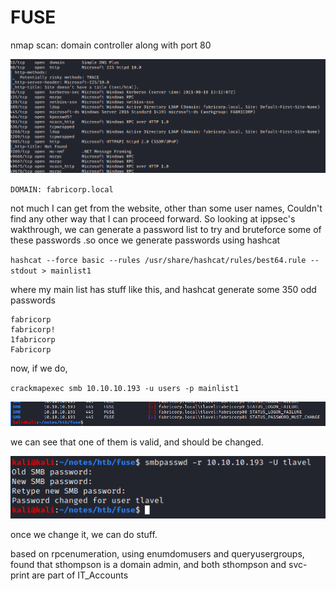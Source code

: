 # FUSE

nmap scan: domain controller along with port 80

![nmap](../../.gitbook/assets/image%20%285%29.png)

`DOMAIN: fabricorp.local`

not much I can get from the website, other than some user names, Couldn't find any other way that I can proceed forward. So looking at ippsec's wakthrough, we can generate a password list to try and bruteforce some of these passwords .so once we generate passwords using hashcat

`hashcat --force basic --rules /usr/share/hashcat/rules/best64.rule --stdout > mainlist1`

where my main list has stuff like this, and hashcat generate some 350 odd passwords

```text
fabricorp
fabricorp!
1fabricorp
Fabricorp
```

now, if we do,

`crackmapexec smb 10.10.10.193 -u users -p mainlist1`

![](../../.gitbook/assets/image%20%286%29.png)

we can see that one of them is valid, and should be changed.

![](../../.gitbook/assets/image%20%288%29.png)

once we change it, we can do stuff.

based on rpcenumeration, using enumdomusers and queryusergroups, found that sthompson is a domain admin, and both sthompson and svc-print are part of IT\_Accounts

